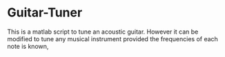 Guitar-Tuner
============

This is a matlab script to tune an acoustic guitar. However it can be modified to tune any musical instrument provided the frequencies of each note is known,